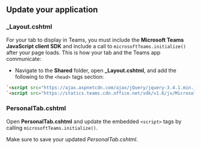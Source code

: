 ## Update your application

### _Layout.cshtml

For your tab to display in Teams, you must include the **Microsoft Teams JavaScript client SDK** and include a call to `microsoftTeams.initialize()` after your page loads. This is how your tab and the Teams app communicate:

- Navigate to the **Shared** folder, open **_Layout.cshtml**, and add the following to the `<head>` tags section:

```html
`<script src="https://ajax.aspnetcdn.com/ajax/jQuery/jquery-3.4.1.min.js"></script>`
`<script src="https://statics.teams.cdn.office.net/sdk/v1.6/js/MicrosoftTeams.min.js"></script>`
```

### PersonalTab.cshtml

Open **PersonalTab.cshtml** and update the embedded `<script>` tags by calling `microsoftTeams.initialize()`.

Make sure to save your updated *PersonalTab.cshtml*.